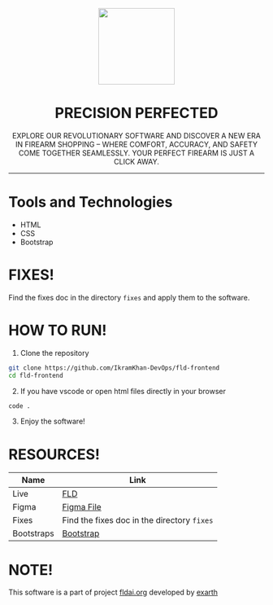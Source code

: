 <p align="center">
  <a href="https://exarth.com/"><img src="https://fldai.org/static/website/images/header_logo.png" height="150"></a>
</p>
<h1 style="text-align: center">PRECISION PERFECTED</h1>
<p style="text-align: center">
EXPLORE OUR REVOLUTIONARY SOFTWARE AND DISCOVER A NEW ERA IN FIREARM SHOPPING – WHERE COMFORT, ACCURACY, AND SAFETY 
COME TOGETHER SEAMLESSLY. YOUR PERFECT FIREARM IS JUST A CLICK AWAY.
</p>
<hr>

# Tools and Technologies
- HTML
- CSS
- Bootstrap

# FIXES!
Find the fixes doc in the directory `fixes` and apply them to the software.

# HOW TO RUN!
1. Clone the repository
```bash
git clone https://github.com/IkramKhan-DevOps/fld-frontend
cd fld-frontend
```
2. If you have vscode or open html files directly in your browser
```bash
code .
```
3. Enjoy the software!

# RESOURCES!
| Name       | Link                                                                                                                   |
|------------|------------------------------------------------------------------------------------------------------------------------|
| Live       | [FLD](https://fldai.org/)                                                                                              |
| Figma      | [Figma File](https://www.figma.com/file/xvXq7pIPBKXVg2yydZnQfu/FLD-Website---File?type=design&node-id=0-1&mode=design) |
| Fixes      | Find the fixes doc in the directory `fixes`                                                                            |
| Bootstraps | [Bootstrap](https://getbootstrap.com/)                                                                                 |



# NOTE!
This software is a part of project <a href="https://fldai.org/">fldai.org</a> developed by <a href="https://exarth.com/">exarth</a>
